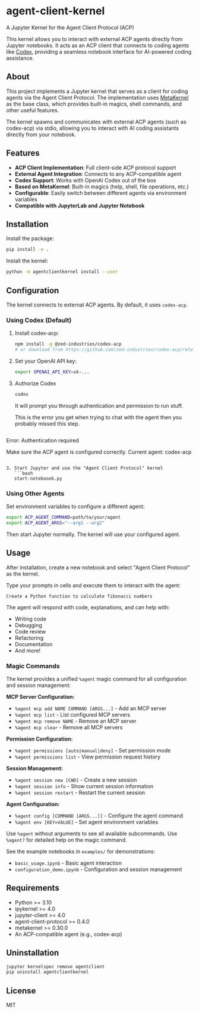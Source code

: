 # agent-client-kernel

A Jupyter Kernel for the Agent Client Protocol (ACP)

This kernel allows you to interact with external ACP agents directly from Jupyter notebooks. It acts as an ACP client that connects to coding agents like [Codex](https://github.com/zed-industries/codex-acp), providing a seamless notebook interface for AI-powered coding assistance.

## About

This project implements a Jupyter kernel that serves as a client for coding agents via the Agent Client Protocol. The implementation uses [MetaKernel](https://github.com/Calysto/metakernel) as the base class, which provides built-in magics, shell commands, and other useful features.

The kernel spawns and communicates with external ACP agents (such as codex-acp) via stdio, allowing you to interact with AI coding assistants directly from your notebook.

## Features

- **ACP Client Implementation**: Full client-side ACP protocol support
- **External Agent Integration**: Connects to any ACP-compatible agent
- **Codex Support**: Works with OpenAI Codex out of the box
- **Based on MetaKernel**: Built-in magics (help, shell, file operations, etc.)
- **Configurable**: Easily switch between different agents via environment variables
- **Compatible with JupyterLab and Jupyter Notebook**

## Installation

Install the package:

```bash
pip install -e .
```

Install the kernel:

```bash
python -m agentclientkernel install --user
```

## Configuration

The kernel connects to external ACP agents. By default, it uses `codex-acp`.

### Using Codex (Default)

1. Install codex-acp:
   ```bash
   npm install -g @zed-industries/codex-acp
   # or download from https://github.com/zed-industries/codex-acp/releases
   ```

2. Set your OpenAI API key:
   ```bash
   export OPENAI_API_KEY=sk-...
   ```

3. Authorize Codex
   ```bash
   codex
   ```
   It will prompt you through authentication and permission to run stuff.

   This is the error you get when trying to chat with the agent then you probably missed this step.
   ```
Error: Authentication required

Make sure the ACP agent is configured correctly.
Current agent: codex-acp
```

3. Start Jupyter and use the "Agent Client Protocol" kernel
   ```bash
   start-noteboook.py
   ```

### Using Other Agents

Set environment variables to configure a different agent:

```bash
export ACP_AGENT_COMMAND=path/to/your/agent
export ACP_AGENT_ARGS="--arg1 --arg2"
```

Then start Jupyter normally. The kernel will use your configured agent.

## Usage

After installation, create a new notebook and select "Agent Client Protocol" as the kernel.

Type your prompts in cells and execute them to interact with the agent:

```
Create a Python function to calculate fibonacci numbers
```

The agent will respond with code, explanations, and can help with:
- Writing code
- Debugging
- Code review
- Refactoring
- Documentation
- And more!

### Magic Commands

The kernel provides a unified `%agent` magic command for all configuration and session management:

**MCP Server Configuration:**
- `%agent mcp add NAME COMMAND [ARGS...]` - Add an MCP server
- `%agent mcp list` - List configured MCP servers
- `%agent mcp remove NAME` - Remove an MCP server
- `%agent mcp clear` - Remove all MCP servers

**Permission Configuration:**
- `%agent permissions [auto|manual|deny]` - Set permission mode
- `%agent permissions list` - View permission request history

**Session Management:**
- `%agent session new [CWD]` - Create a new session
- `%agent session info` - Show current session information
- `%agent session restart` - Restart the current session

**Agent Configuration:**
- `%agent config [COMMAND [ARGS...]]` - Configure the agent command
- `%agent env [KEY=VALUE]` - Set agent environment variables

Use `%agent` without arguments to see all available subcommands.
Use `%agent?` for detailed help on the magic command.

See the example notebooks in `examples/` for demonstrations:
- `basic_usage.ipynb` - Basic agent interaction
- `configuration_demo.ipynb` - Configuration and session management

## Requirements

- Python >= 3.10
- ipykernel >= 4.0
- jupyter-client >= 4.0  
- agent-client-protocol >= 0.4.0
- metakernel >= 0.30.0
- An ACP-compatible agent (e.g., codex-acp)

## Uninstallation

```bash
jupyter kernelspec remove agentclient
pip uninstall agentclientkernel
```

## License

MIT
